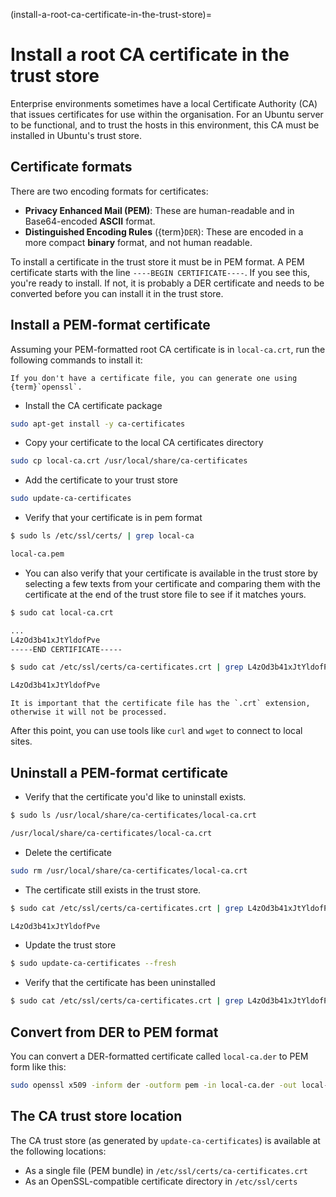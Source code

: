 (install-a-root-ca-certificate-in-the-trust-store)=
# Install a root CA certificate in the trust store

Enterprise environments sometimes have a local Certificate Authority (CA) that issues certificates for use within the organisation. For an Ubuntu server to be functional, and to trust the hosts in this environment, this CA must be installed in Ubuntu's trust store.

## Certificate formats

There are two encoding formats for certificates:

* **Privacy Enhanced Mail (PEM)**: These are human-readable and in Base64-encoded **ASCII** format.
* **Distinguished Encoding Rules** ({term}`DER`): These are encoded in a more compact **binary** format, and not human readable.

To install a certificate in the trust store it must be in PEM format. A PEM certificate starts with the line `----BEGIN CERTIFICATE----`. If you see this, you're ready to install. If not, it is probably a DER certificate and needs to be converted before you can install it in the trust store.

## Install a PEM-format certificate

Assuming your PEM-formatted root CA certificate is in `local-ca.crt`, run the following commands to install it:

```{note}
If you don't have a certificate file, you can generate one using {term}`openssl`.
```

- Install the CA certificate package

```bash
sudo apt-get install -y ca-certificates
```

- Copy your certificate to the local CA certificates directory

```bash
sudo cp local-ca.crt /usr/local/share/ca-certificates
```

- Add the certificate to your trust store

```bash
sudo update-ca-certificates
```

- Verify that your certificate is in pem format

```bash
$ sudo ls /etc/ssl/certs/ | grep local-ca

local-ca.pem
```

- You can also verify that your certificate is available in the trust store by selecting a few texts from your certificate and comparing them with the certificate at the end of the trust store file to see if it matches yours.

```bash
$ sudo cat local-ca.crt

...
L4zOd3b41xJtYldofPve
-----END CERTIFICATE-----

$ sudo cat /etc/ssl/certs/ca-certificates.crt | grep L4zOd3b41xJtYldofPve

L4zOd3b41xJtYldofPve
```

```{note}
It is important that the certificate file has the `.crt` extension, otherwise it will not be processed.
```

After this point, you can use tools like `curl` and `wget` to connect to local sites.

## Uninstall a PEM-format certificate

- Verify that the certificate you'd like to uninstall exists.

```bash
$ sudo ls /usr/local/share/ca-certificates/local-ca.crt

/usr/local/share/ca-certificates/local-ca.crt
```

- Delete the certificate

```bash
sudo rm /usr/local/share/ca-certificates/local-ca.crt
```

- The certificate still exists in the trust store.

```bash
$ sudo cat /etc/ssl/certs/ca-certificates.crt | grep L4zOd3b41xJtYldofPve

L4zOd3b41xJtYldofPve
```

- Update the trust store

```bash
$ sudo update-ca-certificates --fresh
```

- Verify that the certificate has been uninstalled

```bash
$ sudo cat /etc/ssl/certs/ca-certificates.crt | grep L4zOd3b41xJtYldofPve
```

## Convert from DER to PEM format

You can convert a DER-formatted certificate called `local-ca.der` to PEM form like this:

```bash
sudo openssl x509 -inform der -outform pem -in local-ca.der -out local-ca.crt`
```

## The CA trust store location

The CA trust store (as generated by `update-ca-certificates`) is available at the following locations:

* As a single file (PEM bundle) in `/etc/ssl/certs/ca-certificates.crt`
* As an OpenSSL-compatible certificate directory in `/etc/ssl/certs`
